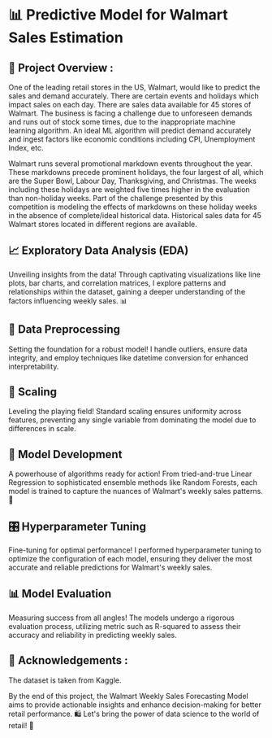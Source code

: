 # 📊 Predictive Model for Walmart Sales Estimation


## 📢 Project Overview : 
One of the leading retail stores in the US, Walmart, would like to predict the sales and demand accurately. There are certain events and holidays which impact sales on each day. There are sales data available for 45 stores of Walmart. The business is facing a challenge due to unforeseen demands and runs out of stock some times, due to the inappropriate machine learning algorithm. An ideal ML algorithm will predict demand accurately and ingest factors like economic conditions including CPI, Unemployment Index, etc.

Walmart runs several promotional markdown events throughout the year. These markdowns precede prominent holidays, the four largest of all, which are the Super Bowl, Labour Day, Thanksgiving, and Christmas. The weeks including these holidays are weighted five times higher in the evaluation than non-holiday weeks. Part of the challenge presented by this competition is modeling the effects of markdowns on these holiday weeks in the absence of complete/ideal historical data. Historical sales data for 45 Walmart stores located in different regions are available.

## 📈 Exploratory Data Analysis (EDA)
Unveiling insights from the data! Through captivating visualizations like line plots, bar charts, and correlation matrices, I explore patterns and relationships within the dataset, gaining a deeper understanding of the factors influencing weekly sales. 📊

## 🧹 Data Preprocessing
Setting the foundation for a robust model! I handle outliers, ensure data integrity, and employ techniques like datetime conversion for enhanced interpretability. 

## 📏 Scaling
Leveling the playing field! Standard scaling ensures uniformity across features, preventing any single variable from dominating the model due to differences in scale.

## 🤖 Model Development
A powerhouse of algorithms ready for action! From tried-and-true Linear Regression to sophisticated ensemble methods like Random Forests, each model is trained to capture the nuances of Walmart's weekly sales patterns. 🚀

## 🎛️ Hyperparameter Tuning
Fine-tuning for optimal performance! I performed hyperparameter tuning to optimize the configuration of each model, ensuring they deliver the most accurate and reliable predictions for Walmart's weekly sales.

## 📊 Model Evaluation
Measuring success from all angles! The models undergo a rigorous evaluation process, utilizing metric such as R-squared to assess their accuracy and reliability in predicting weekly sales.

## 🎯 Acknowledgements : 
The dataset is taken from Kaggle.

By the end of this project, the Walmart Weekly Sales Forecasting Model aims to provide actionable insights and enhance decision-making for better retail performance. 🛍️ Let's bring the power of data science to the world of retail! 🌟
